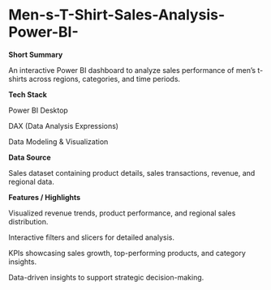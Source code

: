 # Men-s-T-Shirt-Sales-Analysis-Power-BI-
**Short Summary**

An interactive Power BI dashboard to analyze sales performance of men’s t-shirts across regions, categories, and time periods.

**Tech Stack**

Power BI Desktop

DAX (Data Analysis Expressions)

Data Modeling & Visualization

**Data Source** 

Sales dataset containing product details, sales transactions, revenue, and regional data.

**Features / Highlights**

Visualized revenue trends, product performance, and regional sales distribution.

Interactive filters and slicers for detailed analysis.

KPIs showcasing sales growth, top-performing products, and category insights.

Data-driven insights to support strategic decision-making.
